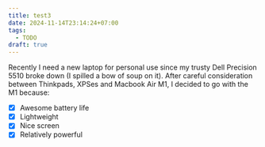 ```yaml
---
title: test3
date: 2024-11-14T23:14:24+07:00
tags:
  - TODO
draft: true
---
```


Recently I need a new laptop for personal use since my trusty Dell Precision 5510 broke down (I spilled a bow of soup on it).
After careful consideration between Thinkpads, XPSes and Macbook Air M1, I decided to go with the M1 because:

- [x] Awesome battery life
- [x] Lightweight
- [x] Nice screen
- [x] Relatively powerful
